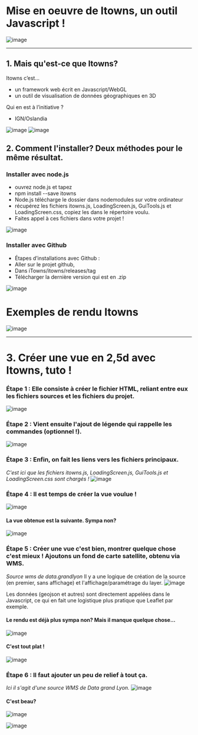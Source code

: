 # Mise en oeuvre de Itowns, un outil Javascript ! 

![image](/3d/media/Image1.png "Title")

---

## 1. Mais qu'est-ce que Itowns? 

Itowns c’est…
  - un framework web écrit en Javascript/WebGL
  - un outil de visualisation de données géographiques en 3D

Qui en est à l’initiative ? 
  - IGN/Oslandia

![image](/3d/media/Image2.png "Title")
![image](/3d/media/Image3.png "Title")

## 2. Comment l'installer? Deux méthodes pour le même résultat.
### Installer avec  node.js 

 - ouvrez node.js et tapez
 - npm install --save itowns
 - Node.js télécharge le dossier dans nodemodules sur votre ordinateur
 - récupérez les fichiers itowns.js, LoadingScreen.js, GuiTools.js et LoadingScreen.css, copiez les dans le répertoire voulu.
 - Faites appel à ces fichiers dans votre projet !

![image](/3d/media/Image4.png "Title")

### Installer avec Github
 - Étapes d’installations avec Github  : 
 - Aller sur le projet github, 
 - Dans iTowns/itowns/releases/tag 
 - Télécharger la dernière version qui est en .zip

![image](/3d/media/Image5.png "Title")

# Exemples de rendu Itowns
![image](/3d/media/Image6.png "Title")

* * *
# 3. Créer une vue en 2,5d avec Itowns, tuto !

### Étape 1 : Elle consiste à créer le fichier HTML, reliant entre eux les fichiers sources et les fichiers du projet. 
![image](/3d/media/Image7.png "Title")

### Étape 2 : Vient ensuite l'ajout de légende qui rappelle les commandes (optionnel !).
![image](/3d/media/Image8.png "Title")

### Étape 3 : Enfin, on fait les liens vers les fichiers principaux.
*C'est ici que les fichiers itowns.js, LoadingScreen.js, GuiTools.js et LoadingScreen.css sont chargés !* 
![image](/3d/media/Image9.png "Title")

### Étape 4 : Il est temps de créer la vue voulue ! 
![image](/3d/media/Image10.png "Title")

#### La vue obtenue est la suivante. Sympa non? 
![image](/3d/media/Image11.png "Title")

### Étape 5 : Créer une vue c'est bien, montrer quelque chose c'est mieux ! Ajoutons un fond de carte satellite, obtenu via WMS. 
*Source wms de data.grandlyon*
Il y a une logique de création de la source (en premier, sans affichage) et l'affichage/paramétrage du layer.
![image](/3d/media/Image12.png "Title")

Les données (geojson et autres) sont directement appelées dans le Javascript, ce qui en fait une logistique plus pratique que Leaflet par exemple.

#### Le rendu est déjà plus sympa non? Mais il manque quelque chose... 
![image](/3d/media/Image13.png "Title")

#### C'est tout plat !  
![image](/3d/media/Image14.png "Title")

### Étape 6 : Il faut ajouter un peu de relief à tout ça.
*Ici il s'agit d'une source WMS de Data grand Lyon.* 
![image](/3d/media/Image15.png "Title")
#### C'est beau? 
![image](/3d/media/Image16.png "Title")

![image](/3d/media/Image17.png "Title")

